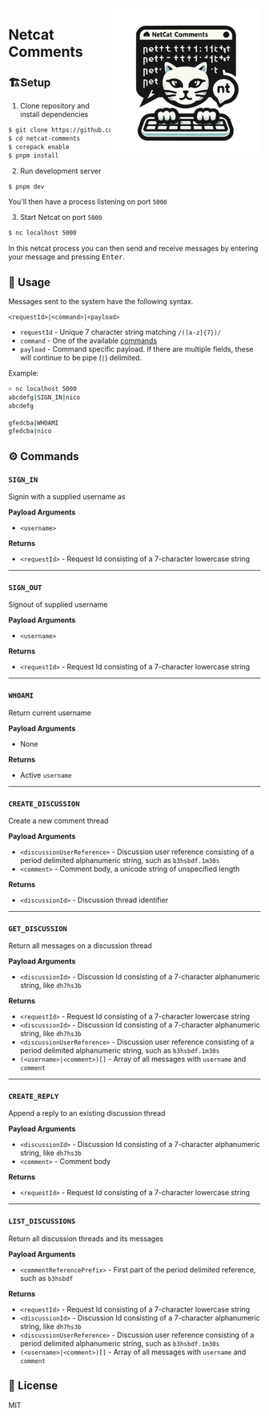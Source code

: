 <img title="Dall-E 3 Logo" align="right" width="300px" src="logo2.svg" alt="Netcat Comments Logo" />

# Netcat Comments

## 🏗️Setup

1. Clone repository and install dependencies

```bash
$ git clone https://github.com/ndom91/netcat-comments.git
$ cd netcat-comments
$ corepack enable
$ pnpm install
```

2. Run development server

```bash
$ pnpm dev
```

You'll then have a process listening on port `5000`

3. Start Netcat on port `5000`

```bash
$ nc localhost 5000
```

In this netcat process you can then send and receive messages by entering your message and pressing <kbd>Enter</kbd>.

## 👷 Usage

Messages sent to the system have the following syntax.

```
<requestId>|<command>|<payload>
```

- `requestId` - Unique 7 character string matching `/([a-z]{7})/`
- `command` - One of the available [commands](#%EF%B8%8F-commands)
- `payload` - Command specific payload. If there are multiple fields, these will continue to be pipe (`|`) delimited.

Example:

```bash
> nc localhost 5000
abcdefg|SIGN_IN|nico
abcdefg

gfedcba|WHOAMI
gfedcba|nico
```

## ⚙️ Commands

### `SIGN_IN` 

Signin with a supplied username as 

**Payload Arguments**
- `<username>`

**Returns**
- `<requestId>` - Request Id consisting of a 7-character lowercase string

---

### `SIGN_OUT` 
Signout of supplied username 

**Payload Arguments**
- `<username>`

**Returns**
- `<requestId>` - Request Id consisting of a 7-character lowercase string

---

### `WHOAMI` 

Return current username

**Payload Arguments**
- None

**Returns**
- Active `username`

---

### `CREATE_DISCUSSION` 

Create a new comment thread

**Payload Arguments**
- `<discussionUserReference>` - Discussion user reference consisting of a period delimited alphanumeric string, such as `b3hsbdf.1m30s`
- `<comment>` - Comment body, a unicode string of unspecified length

**Returns**
- `<discussionId>` - Discussion thread identifier

---

### `GET_DISCUSSION`

Return all messages on a discussion thread

**Payload Arguments**
- `<discussionId>` - Discussion Id consisting of a 7-character alphanumeric string, like `dh7hs3b`

**Returns**
- `<requestId>` - Request Id consisting of a 7-character lowercase string
- `<discussionId>` - Discussion Id consisting of a 7-character alphanumeric string, like `dh7hs3b`
- `<discussionUserReference>` - Discussion user reference consisting of a period delimited alphanumeric string, such as `b3hsbdf.1m30s`
- `(<username>|<comment>)[]` - Array of all messages with `username` and `comment`

---

### `CREATE_REPLY`

Append a reply to an existing discussion thread

**Payload Arguments**
- `<discussionId>` - Discussion Id consisting of a 7-character alphanumeric string, like `dh7hs3b`
- `<comment>` - Comment body

**Returns**
- `<requestId>` - Request Id consisting of a 7-character lowercase string

---

### `LIST_DISCUSSIONS`

Return all discussion threads and its messages 

**Payload Arguments**
- `<commentReferencePrefix>` - First part of the period delimited reference, such as `b3hsbdf`

**Returns**
- `<requestId>` - Request Id consisting of a 7-character lowercase string
- `<discussionId>` - Discussion Id consisting of a 7-character alphanumeric string, like `dh7hs3b`
- `<discussionUserReference>` - Discussion user reference consisting of a period delimited alphanumeric string, such as `b3hsbdf.1m30s`
- `(<username>|<comment>)[]` - Array of all messages with `username` and `comment`

## 📝 License

MIT
